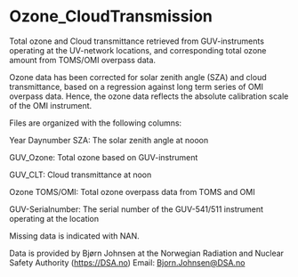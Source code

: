 # Ozone_CloudTransmission
Total ozone and Cloud transmittance retrieved from GUV-instruments operating at the UV-network locations, and corresponding total ozone amount from TOMS/OMI overpass data.

Ozone data has been corrected for solar zenith angle (SZA) and cloud transmittance, based on a regression against long term series of OMI overpass data. Hence, the ozone data reflects the absolute calibration scale of the OMI instrument.

Files are organized with the following columns:

Year
Daynumber
SZA: The solar zenith angle at nooon

GUV_Ozone: Total ozone based on GUV-instrument

GUV_CLT: Cloud transmittance at noon

Ozone TOMS/OMI: Total ozone overpass data from TOMS and OMI

GUV-Serialnumber: The serial number of the GUV-541/511 instrument operating at the location

Missing data is indicated with NAN.

Data is provided by Bjørn Johnsen at the Norwegian Radiation and Nuclear Safety Authority (https://DSA.no)
Email: Bjorn.Johnsen@DSA.no
